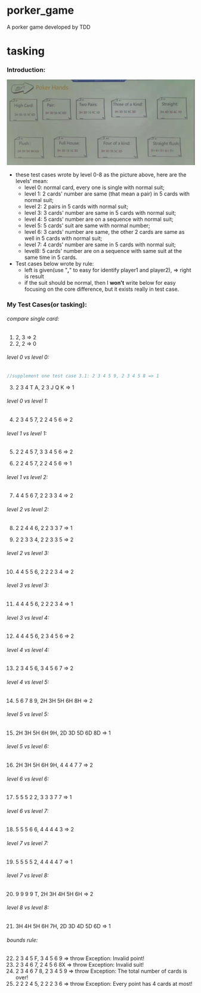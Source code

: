 # porker_game
A porker game developed by TDD

# tasking

### Introduction:

![porker_game](picture/porker_game_different_level.png)

* these test cases wrote by level 0-8 as the picture above, here are the levels' mean:
  * level 0: normal card, every one is single with normal suit;
  * level 1: 2 cards' number are same (that mean a pair) in 5 cards with normal suit;
  * level 2: 2 pairs in 5 cards with normal suit;
  * level 3: 3 cards' number are same in 5 cards with normal suit;
  * level 4: 5 cards' number are on a sequence with normal suit;
  * level 5: 5 cards' suit are same with normal number;
  * level 6: 3 cards' number are same, the other 2 cards are same as well in 5 cards with normal suit;
  * level 7: 4 cards' number are same in 5 cards with normal suit;
  * level8: 5 cards' number are on a sequence with same suit at the same time in 5 cards.
* Test cases below wrote by rule: 
  * left is given(use "**,**" to easy for identify player1 and player2), => right is result
  * if the suit should be normal, then I **won't** write below for easy focusing on the core difference, but it exists really in test case.

### My Test Cases(or tasking):

###### compare single card:

1. 2, 3 => 2
2. 2, 2 => 0

###### level 0 vs level 0:

```java
//supplement one test case 3.1: 2 3 4 5 9, 2 3 4 5 8 => 1
```

3. 2 3 4 T A, 2 3 J Q K => 1

###### level 0 vs level 1:

4. 2 3 4 5 7, 2 2 4 5 6 => 2

###### level 1 vs level 1:

5. 2 2 4 5 7, 3 3 4 5 6 => 2

6. 2 2 4 5 7, 2 2 4 5 6 => 1

###### level 1 vs level 2:

7. 4 4 5 6 7, 2 2 3 3 4 => 2

###### level 2 vs level 2:

8. 2 2 4 4 6, 2 2 3 3 7 => 1

9. 2 2 3 3 4, 2 2 3 3 5 => 2

###### level 2 vs level 3:

10. 4 4 5 5 6, 2 2 2 3 4 => 2

###### level 3 vs level 3:

11. 4 4 4 5 6, 2 2 2 3 4 => 1

###### level 3 vs level 4:

12. 4 4 4 5 6, 2 3 4 5 6 => 2

###### level 4 vs level 4:

13. 2 3 4 5 6, 3 4 5 6 7 => 2

###### level 4 vs level 5:

14. 5 6 7 8 9, 2H 3H 5H 6H 8H => 2

###### level 5 vs level 5:

15. 2H 3H 5H 6H 9H, 2D 3D 5D 6D 8D => 1

###### level 5 vs level 6:

16. 2H 3H 5H 6H 9H, 4 4 4 7 7 => 2

###### level 6 vs level 6:

17. 5 5 5 2 2, 3 3 3 7 7 => 1

###### level 6 vs level 7:

18. 5 5 5 6 6, 4 4 4 4 3 => 2

###### level 7 vs level 7:

19. 5 5 5 5 2, 4 4 4 4 7 => 1

###### level 7 vs level 8:

20. 9 9 9 9 T, 2H 3H 4H 5H 6H => 2

###### level 8 vs level 8:

21. 3H 4H 5H 6H 7H, 2D 3D 4D 5D 6D => 1

###### bounds rule:

22. 2 3 4 5 F, 3 4 5 6 9 => throw Exception: Invalid point!
23. 2 3 4 6 7, 2 4 5 6 8X => throw Exception: Invalid suit!
24. 2 3 4 6 7 8, 2 3 4 5 9 => throw Exception: The total number of cards is over!
25. 2 2 2 4 5, 2 2 2 3 6 => throw Exception: Every point has 4 cards at most!